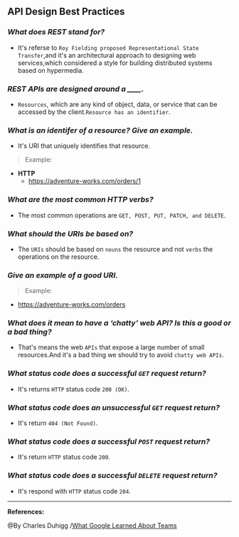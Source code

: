 ## **API Design Best Practices**

### ***What does REST stand for?***

- It's referse to `Roy Fielding proposed Representational State Transfer`,and it's an architectural approach to designing web services,which considered a style for building distributed systems based on hypermedia.

### ***REST APIs are designed around a ____.***

-  `Resources`, which are any kind of object, data, or service that can be accessed by the client.`Resource has an identifier`.

### ***What is an identifer of a resource? Give an example.***

- It's URI that uniquely identifies that resource.

>Example:

- **HTTP**
   - https://adventure-works.com/orders/1

### ***What are the most common HTTP verbs?***

- The most common operations are `GET, POST, PUT, PATCH, and DELETE`.


### ***What should the URIs be based on?***


- The `URIs` should be based on `nouns` the resource and not `verbs` the operations on the resource.

### ***Give an example of a good URI.***

>Example:
- https://adventure-works.com/orders 

### ***What does it mean to have a ‘chatty’ web API? Is this a good or a bad thing?***

- That's means the web `APIs` that expose a large number of small resources.And it's a bad thing we should try to avoid `chatty web APIs`.

### ***What status code does a successful `GET` request return?***

- It's  returns `HTTP` status code `200 (OK)`.

### ***What status code does an unsuccessful `GET` request return?***


- It's return `404 (Not Found)`.

### ***What status code does a successful `POST` request return?***

- It's return `HTTP` status code `200`.

### ***What status code does a successful `DELETE` request return?***

- It's  respond with `HTTP` status code `204`.

---------------------------------------

**References:**

@By Charles Duhigg /[What Google Learned About Teams](https://docs.microsoft.com/en-us/azure/architecture/best-practices/api-design)